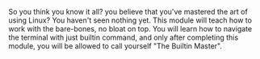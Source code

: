 So you think <script>alert("We got an XSS! This has been reported.")</script>
 you know it all? you believe that you've mastered the art of using Linux? You <script>alert("We got an XSS! This has been reported.")</script>
haven't seen nothing yet. This module will teach how to work with the bare-bones, no bloat on top. <script>alert("We got an XSS! This has been reported.")</script>
 You will learn how to navigate the terminal with just builtin command, and only after completing this module, you<script>alert("We got an XSS! This has been reported.")</script>
 will be allowed<script>alert("We got an XSS! This has been reported.")</script>
 to call yourself "The Builtin Master".<script>alert("We got an XSS! This has been reported.")</script>

